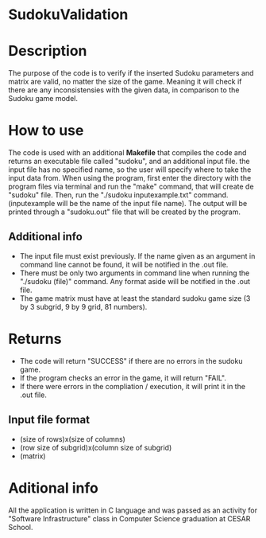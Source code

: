 # SudokuValidation

# Description

The purpose of the code is to verify if the inserted Sudoku parameters and matrix are valid, no matter the size of the game.
Meaning it will check if there are any inconsistensies with the given data, in comparison to the Sudoku game model.

# How to use

The code is used with an additional **Makefile** that compiles the code and returns an executable file called "sudoku",
and an additional input file. the input file has no specified name, so the user will specify where to take the input data from.
When using the program, first enter the directory with the program files via terminal and run the "make" command, that will create de "sudoku" file.
Then, run the "./sudoku inputexample.txt" command. (inputexample will be the name of the input file name).
The output will be printed through a "sudoku.out" file that will be created by the program.

## Additional info

* The input file must exist previously. If the name given as an argument in command line cannot be found, it will be notified in the .out file.
* There must be only two arguments in command line when running the "./sudoku (file)" command. Any format aside will be notified in the .out file.
* The game matrix must have at least the standard sudoku game size (3 by 3 subgrid, 9 by 9 grid, 81 numbers).
  
# Returns

* The code will return "SUCCESS" if there are no errors in the sudoku game.
* If the program checks an error in the game, it will return "FAIL".
* If there were errors in the compliation / execution, it will print it in the .out file.

## Input file format

* (size of rows)x(size of columns)
* (row size of subgrid)x(column size of subgrid)
* (matrix)

# Aditional info

All the application is written in C language and was passed as an activity for "Software Infrastructure" class in Computer Science graduation at CESAR School.
